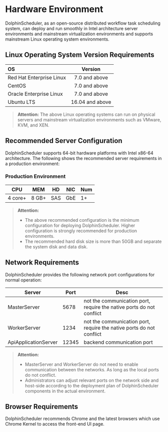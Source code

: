 # Hardware Environment

DolphinScheduler, as an open-source distributed workflow task scheduling system, can deploy and run smoothly in Intel architecture server environments and mainstream virtualization environments and supports mainstream Linux operating system environments.

## Linux Operating System Version Requirements

| OS       | Version         |
| :----------------------- | :----------: |
| Red Hat Enterprise Linux | 7.0 and above   |
| CentOS                   | 7.0 and above   |
| Oracle Enterprise Linux  | 7.0 and above   |
| Ubuntu LTS               | 16.04 and above |

> **Attention:**
>The above Linux operating systems can run on physical servers and mainstream virtualization environments such as VMware, KVM, and XEN.

## Recommended Server Configuration

DolphinScheduler supports 64-bit hardware platforms with Intel x86-64 architecture. The following shows the recommended server requirements in a production environment:

### Production Environment

| **CPU** | **MEM** | **HD** | **NIC** | **Num** |
| --- | --- | --- | --- | --- |
| 4 core+ | 8 GB+ | SAS | GbE | 1+ |

> **Attention:**
> - The above recommended configuration is the minimum configuration for deploying DolphinScheduler. Higher configuration is strongly recommended for production environments.
> - The recommended hard disk size is more than 50GB and separate the system disk and data disk.


## Network Requirements

DolphinScheduler provides the following network port configurations for normal operation:

| Server | Port | Desc |
|  --- | --- | --- |
| MasterServer |  5678  | not the communication port, require the native ports do not conflict |
| WorkerServer | 1234  | not the communication port, require the native ports do not conflict |
| ApiApplicationServer |  12345 | backend communication port |

> **Attention:**
> - MasterServer and WorkerServer do not need to enable communication between the networks. As long as the local ports do not conflict.
> - Administrators can adjust relevant ports on the network side and host-side according to the deployment plan of DolphinScheduler components in the actual environment.

## Browser Requirements

DolphinScheduler recommends Chrome and the latest browsers which use Chrome Kernel to access the front-end UI page.